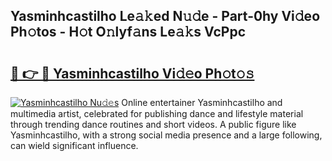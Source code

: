 ## Yasminhcastilho Le𝚊𝚔ed N𝚞𝚍e - Part-0hy Vi𝚍eo Ph𝚘tos - H𝚘t O𝚗lyf𝚊ns Le𝚊𝚔s VcPpc

# <h2><a href="http://hf73sq.feru.top/?c=Yasminhcastilho">🔗 👉 🔴 Yasminhcastilho Vi𝚍𝚎o Ph𝚘t𝚘𝚜</a></h2>

[![Yasminhcastilho Nu𝚍𝚎s](https://i.imgur.com/0TWrTi3.gif)](http://hf73sq.feru.top/?c=Yasminhcastilho)
Online entertainer Yasminhcastilho and multimedia artist, celebrated for publishing dance and lifestyle material through trending dance routines and short videos. A public figure like Yasminhcastilho, with a strong social media presence and a large following, can wield significant influence. 
